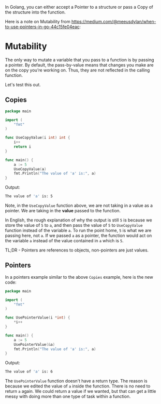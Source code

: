 In Golang, you can either accept a Pointer to a structure or pass a Copy of the structure into the function. 

Here is a note on Mutability from https://medium.com/@meeusdylan/when-to-use-pointers-in-go-44c15fe04eac:
# Mutability

The only way to mutate a variable that you pass to a function is by passing a pointer. By default, the pass-by-value means that changes you make are on the copy you’re working on. Thus, they are not reflected in the calling function.

Let's test this out.

## Copies
```go
package main

import (
	"fmt"
)

func UseCopyValue(i int) int {
	i++
	return i
}

func main() {
	a := 5
	UseCopyValue(a)
	fmt.Println("The value of 'a' is:", a)
}
```

Output:
```sh
The value of 'a' is: 5
```

Note, in the `UseCopyValue` function above, we are not taking in a value as a pointer. We are taking in the **value** passed to the function. 

In English, the rough explanation of why the output is still `5` is because we store the value of `5` to `a`, and then pass the value of `5` to `UseCopyValue` function instead of the variable `a`. To run the point home, `5` is what we are passing here, not `a`. If we passed `a` as a pointer, the function would act on the variable `a` instead of the value contained in `a` which is `5`.

TL;DR - Pointers are references to objects, non-pointers are just values.

## Pointers
In a pointers example similar to the above `Copies` example, here is the new code:
```go
package main

import (
	"fmt"
)

func UsePointerValue(i *int) {
	*i++
}

func main() {
	a := 5
	UsePointerValue(&a)
	fmt.Println("The value of 'a' is:", a)
}
```

Output:
```sh
The value of 'a' is: 6
```

The `UsePointerValue` function doesn't have a return type. The reason is because we edited the value of `a` inside the function. There is no need to return `a` again. We could return a value if we wanted, but that can get a little messy with doing more than one type of task within a function. 

